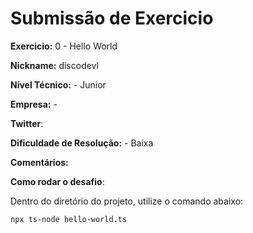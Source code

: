 # Submissão de Exercicio

**Exercicio:** 0 - Hello World

**Nickname:** discodevl

**Nível Técnico:** - Junior

**Empresa:** - 

**Twitter**: 

**Dificuldade de Resolução:** - Baixa

**Comentários:** 

**Como rodar o desafio**: 

Dentro do diretório do projeto, utilize o comando abaixo: 
```bash
npx ts-node hello-world.ts
```
